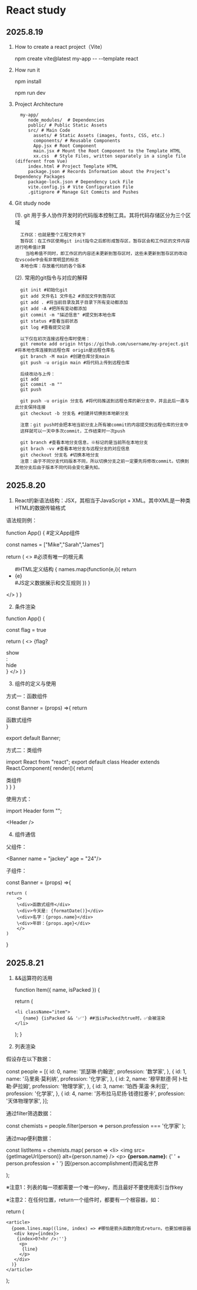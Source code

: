 # React study

## 2025.8.19

1. How to create a react project（Vite）

    npm create vite@latest my-app -- --template react

2. How run it

    npm install

    npm run dev

3. Project Architecture

         my-app/
            node_modules/  # Dependencies
            public/ # Public Static Assets
            src/ # Main Code
              assets/ # Static Assets (images, fonts, CSS, etc.)
              components/ # Reusable Components
              App.jsx # Root Component
              main.jsx # Mount the Root Component to the Template HTML
              xx.css  # Style Files, written separately in a single file (different from Vue)
            index.html # Project Template HTML
            package.json # Records Information about the Project’s Dependency Packages
            package-lock.json # Dependency Lock File
            vite.config.js # Vite Configuration File
            .gitignore # Manage Git Commits and Pushes

4. Git study node

    (1). git 用于多人协作开发时的代码版本控制工具。其将代码存储区分为三个区域
  
         工作区：也就是整个工程文件夹下
         暂存区：在工作区使用git init指令之后即形成暂存区，暂存区会和工作区的文件内容进行哈希值计算
           当哈希值不同时，即工作区的内容还未更新到暂存区时，这些未更新到暂存区的改动在vscode中会有非常明显的标志
         本地仓库：存放着代码的各个版本

    (2). 常用的git指令与对应的解释

         git init #初始化git
         git add 文件名1 文件名2 #添加文件到暂存区
         git add . #将当前目录及其子目录下所有变动都添加
         git add -A #把所有变动都添加
         git commit -m "描述信息" #提交到本地仓库
         git status #查看当前状态
         git log #查看提交记录

         以下仅在初次连接远程仓库时使用：
         git remote add origin https://github.com/username/my-project.git #将本地仓库连接到远程仓库 origin是远程仓库名
         git branch -M main #创建仓库分支main
         git push -u origin main #将代码上传到远程仓库

         后续改动与上传：
         git add
         git commit -m ""
         git push

         git push -u origin 分支名 #将代码推送到远程仓库的新分支中，并且此后一直与此分支保持连接
         git checkout -b 分支名 #创建并切换到本地新分支

         注意：git push时会把本地当前分支上所有被commit的内容提交到远程仓库的分支中
         这样就可以一天中多次commit，工作结束时一次push

         git branch #查看本地分支信息，※标记的是当前所在本地分支
         git brach -vv #查看本地分支与远程分支的对应信息
         git checkout 分支名 #切换本地分支
         注意：由于不同分支代码版本不同，所以切换分支之前一定要先将修改commit。切换到其他分支后由于版本不同代码会变化要先知。


## 2025.8.20

1.  React的新语法结构：JSX，其相当于JavaScript + XML。其中XML是一种类HTML的数据传输格式

语法规则例：

  function App() { #定义App组件
 
  const names = ["Mike","Sarah","James"]

  return (
    <> #必须有唯一的根元素
      <div>
        <ul> #HTML定义结构
          {
            names.map(function(e,i){
              return <li>{e}</li>  #JS定义数据展示和交互规则
            })
          }
        </ul>
      </div>
    </>
  )
}

2.  条件渲染

function App() {

  const flag = true

  return (
    <>
      {flag?<div>show</div>:<div>hide</div>}
    </>
  )
}

3.  组件的定义与使用

方式一：函数组件

const Banner = (props) =>{
    return <div>函数式组件</div>
}

export default Banner;

方式二：类组件

import React from "react";
export default class Header extends React.Component{
    render(){
        return(
            <div>
                类组件
            </div>
        )
    }
}

使用方式：

import Header form "";

\<Header />

4.  组件通信

父组件：

\<Banner name = "jackey" age = "24"/>

子组件：

const Banner = (props) =>{

    return (
        <>
        \<div>函数式组件</div>
        \<div>今天是: {formatDate()}</div>
        \<div>名字：{props.name}</div>
        \<div>年龄：{props.age}</div>
        </>
    )
    
}

## 2025.8.21

1.  &&运算符的活用

    function Item({ name, isPacked }) {

      return (

        <li className="item">
           {name} {isPacked && '✅'} ##当isPacked为true时，✅会被渲染
        </li>
     );
}

2.  列表渲染

  假设存在以下数据：

  const people = 
  [{
  id: 0,
  name: '凯瑟琳·约翰逊',
  profession: '数学家',
}, {
  id: 1,
  name: '马里奥·莫利纳',
  profession: '化学家',
}, {
  id: 2,
  name: '穆罕默德·阿卜杜勒·萨拉姆',
  profession: '物理学家',
}, {
  id: 3,
  name: '珀西·莱温·朱利亚',
  profession: '化学家',
}, {
  id: 4,
  name: '苏布拉马尼扬·钱德拉塞卡',
  profession: '天体物理学家',
}];

通过filter筛选数据：

const chemists = people.filter(person =>
  person.profession === '化学家' 
);

通过map便利数据：

const listItems = chemists.map(
  person =>
  \<li>
     \<img
       src={getImageUrl(person)}
       alt={person.name}
     />
    \<p>
       <b>{person.name}:</b>
       {' ' + person.profession + ' '}
       因{person.accomplishment}而闻名世界
     </p>
  </li>
);

※注意1：列表的每一项都需要一个唯一的key，而且最好不要使用索引当作key

※注意2：在任何位置，return一个组件时，都要有一个根容器，如：

   return (

    <article>
      {poem.lines.map((line, index) => #哪怕是箭头函数的隐式return，也要加根容器
       <div key={index}>
        {index>0?<hr />:''}
         <p>
          {line}
         </p>
       </div>
      )}
    </article>

  );


